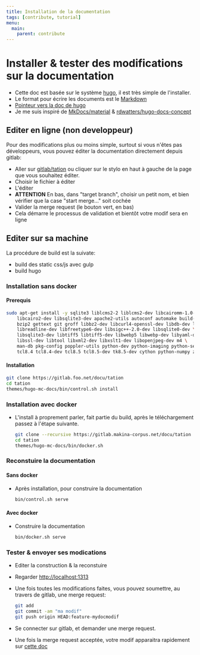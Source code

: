 ```yaml
---
title: Installation de la documentation
tags: [contribute, tutorial]
menu:
  main:
    parent: contribute
---
```


Installer & tester des modifications sur la documentation
=========================================================

- Cette doc est basée sur le système [hugo](https://gohugo.io/),
  il est très simple de l'installer.
- Le format pour écrire les documents est le [Markdown](https://guides.github.com/features/mastering-markdown)
- [Pointeur vers la doc de hugo](https://gohugo.io/content/example/)
- Je me suis inspiré de [MkDocs/material](https://github.com/squidfunk/mkdocs-material) & [rdwatters/hugo-docs-concept](https://github.com/rdwatters/hugo-docs-concept)

Editer en ligne (non developpeur)
---------------------------------

Pour des modifications plus ou moins simple, surtout si vous n'êtes pas
développeurs, vous pouvez éditer la documentation directement depuis
gitlab:

- Aller sur [gitlab/tation](https://gitlab.foo.net/docu/tation/tree/master/source)
  ou cliquer sur le stylo en haut à gauche de la page que vous souhaitez éditer.
- Choisir le fichier à éditer
- L'éditer
- **ATTENTION** En bas, dans "target branch", choisir un petit nom,
  et bien vérifier que la case "start merge..." soit cochée
- Valider la merge request (le bouton vert, en bas)
- Cela démarre le processus de validation et bientôt votre modif
  sera en ligne

Editer sur sa machine
---------------------

La procédure de build est la suivate:
- build des static css/js avec gulp
- build hugo

### Installation sans docker

#### Prerequis

```sh
sudo apt-get install -y sqlite3 liblcms2-2 liblcms2-dev libcairomm-1.0-dev \
    libcairo2-dev libsqlite3-dev apache2-utils autoconf automake build-essential \
    bzip2 gettext git groff libbz2-dev libcurl4-openssl-dev libdb-dev libgdbm-dev \
    libreadline-dev libfreetype6-dev libsigc++-2.0-dev libsqlite0-dev \
    libsqlite3-dev libtiff5 libtiff5-dev libwebp5 libwebp-dev libyaml-dev\
    libssl-dev libtool libxml2-dev libxslt1-dev libopenjpeg-dev m4 \
    man-db pkg-config poppler-utils python-dev python-imaging python-setuptools \
    tcl8.4 tcl8.4-dev tcl8.5 tcl8.5-dev tk8.5-dev cython python-numpy zlib1g-dev
```

#### Installation

``` sh
git clone https://gitlab.foo.net/docu/tation
cd tation
themes/hugo-mc-docs/bin/control.sh install
```

### Installation avec docker

- L'install à proprement parler, fait partie du build, après le
  téléchargement passez à l'étape suivante.

    ```sh
    git clone --recursive https://gitlab.makina-corpus.net/docu/tation
    cd tation
    themes/hugo-mc-docs/bin/docker.sh
    ```

### Reconstuire la documentation
#### Sans docker
- Après installation, pour construire la documentation

    ```sh
    bin/control.sh serve
    ```

#### Avec docker

- Construire la documentation

    ```sh
    bin/docker.sh serve
    ```

### Tester & envoyer ses modications
- Editer la construction & la reconstuire
- Regarder [http://localhost:1313](http://localhost:1313)
- Une fois toutes les modifications faites, vous pouvez soumettre, au
  travers de gitlab, une merge request:

     ```sh
     git add
     git commit -am "ma modif"
     git push origin HEAD:feature-mydocmodif
     ```

- Se connecter sur gitlab, et demander une merge request.
- Une fois la merge request acceptée, votre modif apparaitra
  rapidement sur [cette doc](/)

